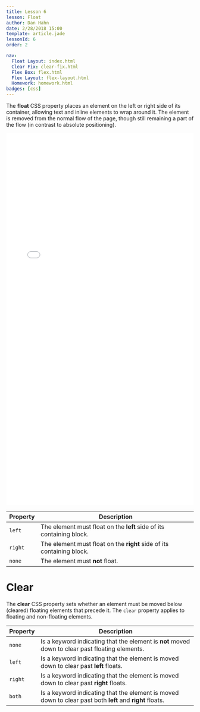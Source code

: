 ```yaml
---
title: Lesson 6
lesson: Float
author: Dan Hahn
date: 2/28/2018 15:00
template: article.jade
lessonId: 6
order: 2

nav:
  Float Layout: index.html
  Clear Fix: clear-fix.html
  Flex Box: flex.html
  Flex Layout: flex-layout.html
  Homework: homework.html
badges: [css]
---
```


The **float** CSS property places an element on the left or right side of its container, allowing text and inline elements to wrap around it. The element is removed from the normal flow of the page, though still remaining a part of the flow (in contrast to absolute positioning).

<iframe height="1000" style="width: 100%;" scrolling="no" title="Floats Explained" src="//codepen.io/danhahn/embed/NgyEJG/?height=628&theme-id=light&default-tab=result" frameborder="no" allowtransparency="true" allowfullscreen="true">
  See the Pen <a href='https://codepen.io/danhahn/pen/NgyEJG/'>Floats Explained</a> by Dan Hahn
  (<a href='https://codepen.io/danhahn'>@danhahn</a>) on <a href='https://codepen.io'>CodePen</a>.
</iframe>

| Property | Description                                                           |
| -------- | --------------------------------------------------------------------- |
| `left`   | The element must float on the **left** side of its containing block.  |
| `right`  | The element must float on the **right** side of its containing block. |
| `none`   | The element must **not** float.                                       |

# Clear

The **clear** CSS property sets whether an element must be moved below (cleared) floating elements that precede it. The `clear` property applies to floating and non-floating elements.

| Property | Description                                                                                              |
| -------- | -------------------------------------------------------------------------------------------------------- |
| `none`   | Is a keyword indicating that the element is **not** moved down to clear past floating elements.          |
| `left`   | Is a keyword indicating that the element is moved down to clear past **left** floats.                    |
| `right`  | Is a keyword indicating that the element is moved down to clear past **right** floats.                   |
| `both`   | Is a keyword indicating that the element is moved down to clear past both **left** and **right** floats. |
